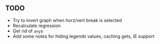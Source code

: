## TODO
* Try to invert graph when horz/vert break is selected
* Recalculate regression
* Get rid of `any`s
* Add some notes for hiding legends values, caching gets, IE support
